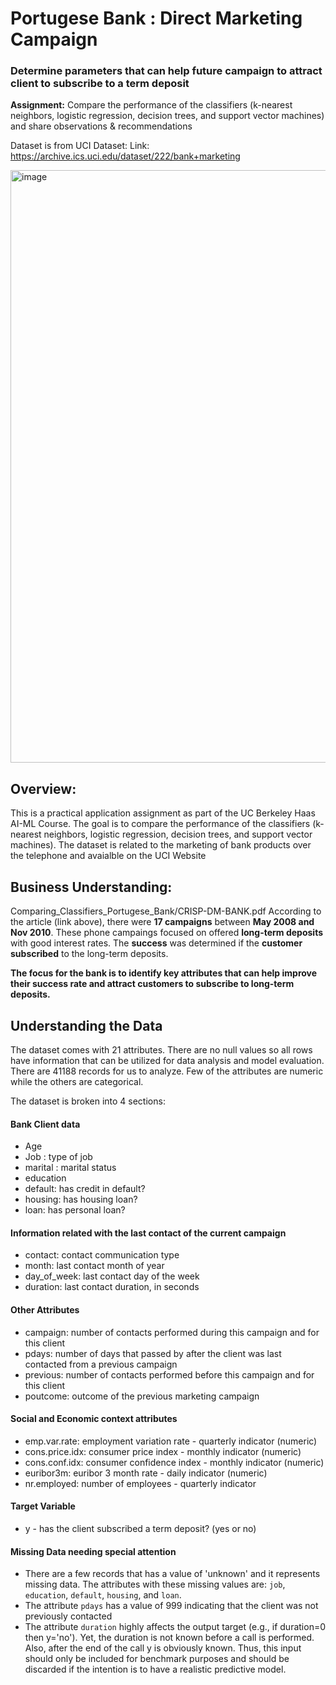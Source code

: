 # Portugese Bank : Direct Marketing Campaign 
### Determine parameters that can help future campaign to attract client to subscribe to a term deposit 
**Assignment:** Compare the performance of the classifiers (k-nearest neighbors, logistic regression, decision trees, and support vector machines) and share observations & recommendations

Dataset is from UCI Dataset: Link: https://archive.ics.uci.edu/dataset/222/bank+marketing

<img width="948" alt="image" src="https://github.com/user-attachments/assets/56564531-c135-47e2-a418-2f333bc465bf">

## Overview:
This is a practical application assignment as part of the UC Berkeley Haas AI-ML Course. The goal is to compare the performance of the classifiers (k-nearest neighbors, logistic regression, decision trees, and support vector machines). The dataset is related to the marketing of bank products over the telephone and avaialble on the UCI Website

## Business Understanding:

Comparing_Classifiers_Portugese_Bank/CRISP-DM-BANK.pdf
According to the article (link above), there were **17 campaigns** between **May 2008 and Nov 2010**. These phone campaings focused on offered **long-term deposits** with good interest rates. The **success** was determined if the **customer subscribed** to the long-term deposits.

**The focus for the bank is to identify key attributes that can help improve their success rate and attract customers to subscribe to long-term deposits.**

## Understanding the Data

The dataset comes with 21 attributes. There are no null values so all rows have information that can be utilized for data analysis and model evaluation.
There are 41188 records for us to analyze. Few of the attributes are numeric while the others are categorical.

The dataset is broken into 4 sections:

#### Bank Client data
- Age
- Job : type of job
- marital : marital status
- education
- default: has credit in default?
- housing: has housing loan?
- loan: has personal loan?

#### Information related with the last contact of the current campaign
- contact: contact communication type
- month: last contact month of year
- day_of_week: last contact day of the week
- duration: last contact duration, in seconds

#### Other Attributes
- campaign: number of contacts performed during this campaign and for this client
- pdays: number of days that passed by after the client was last contacted from a previous campaign
- previous: number of contacts performed before this campaign and for this client
- poutcome: outcome of the previous marketing campaign

#### Social and Economic context attributes
- emp.var.rate: employment variation rate - quarterly indicator (numeric)
- cons.price.idx: consumer price index - monthly indicator (numeric)
- cons.conf.idx: consumer confidence index - monthly indicator (numeric)
- euribor3m: euribor 3 month rate - daily indicator (numeric)
- nr.employed: number of employees - quarterly indicator

#### Target Variable
- y - has the client subscribed a term deposit? (yes or no)

#### Missing Data needing special attention
- There are a few records that has a value of 'unknown' and it represents missing data. The attributes with these missing values are: `job`, `education`, `default`, `housing`, and `loan`.
- The attribute `pdays` has a value of 999 indicating that the client was not previously contacted
- The attribute `duration` highly affects the output target (e.g., if duration=0 then y='no'). Yet, the duration is not known before a call is performed. Also, after the end of the call y is obviously known. Thus, this input should only be included for benchmark purposes and should be discarded if the intention is to have a realistic predictive model.




